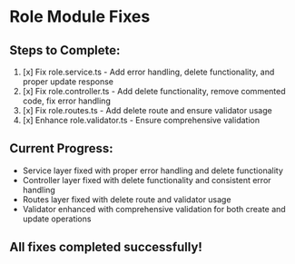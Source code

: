 # Role Module Fixes

## Steps to Complete:

1. [x] Fix role.service.ts - Add error handling, delete functionality, and proper update response
2. [x] Fix role.controller.ts - Add delete functionality, remove commented code, fix error handling
3. [x] Fix role.routes.ts - Add delete route and ensure validator usage
4. [x] Enhance role.validator.ts - Ensure comprehensive validation

## Current Progress:

- Service layer fixed with proper error handling and delete functionality
- Controller layer fixed with delete functionality and consistent error handling
- Routes layer fixed with delete route and validator usage
- Validator enhanced with comprehensive validation for both create and update operations

## All fixes completed successfully!
